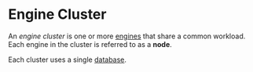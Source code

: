 # Engine Cluster

An *engine cluster* is one or more [engines](engine.md) that share a common workload. Each engine in the cluster is referred to as a **node**.

Each cluster uses a single [database](../database/index.md).
